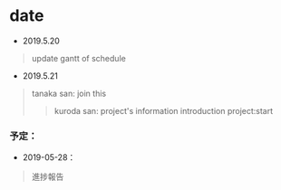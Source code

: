 # date

- 2019.5.20
>  update gantt of schedule

- 2019.5.21
>  tanaka san: join this
>>  kuroda san: project's information introduction
>> project:start

### 予定：

- 2019-05-28：
>    進捗報告

